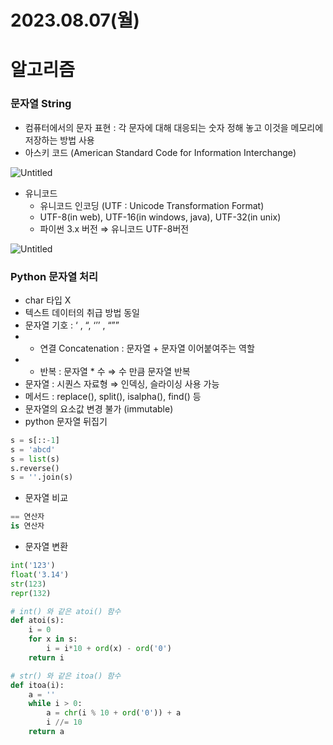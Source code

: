 # 2023.08.07(월)

# 알고리즘

### 문자열 String

- 컴퓨터에서의 문자 표현 : 각 문자에 대해 대응되는 숫자 정해 놓고 이것을 메모리에 저장하는 방법 사용
- 아스키 코드 (American Standard Code for Information Interchange)

![Untitled](2023%2008%2007(%E1%84%8B%E1%85%AF%E1%86%AF)%20662a18643a2f4957b940bf4b6783f740/Untitled.png)

- 유니코드
    - 유니코드 인코딩 (UTF : Unicode Transformation Format)
    - UTF-8(in web), UTF-16(in windows, java), UTF-32(in unix)
    - 파이썬 3.x 버전 ⇒ 유니코드 UTF-8버전

![Untitled](2023%2008%2007(%E1%84%8B%E1%85%AF%E1%86%AF)%20662a18643a2f4957b940bf4b6783f740/Untitled%201.png)

### Python 문자열 처리

- char 타입 X
- 텍스트 데이터의 취급 방법 동일
- 문자열 기호 : ‘ , “, ‘’’ , “””
- + 연결 Concatenation : 문자열 + 문자열 이어붙여주는 역할
- * 반복 : 문자열 * 수  ⇒ 수 만큼 문자열 반복
- 문자열 : 시퀀스 자료형 ⇒ 인덱싱, 슬라이싱 사용 가능
- 메서드 : replace(), split(), isalpha(), find() 등
- 문자열의 요소값 변경 불가 (immutable)
- python 문자열 뒤집기

```python
s = s[::-1]
s = 'abcd'
s = list(s)
s.reverse()
s = ''.join(s)
```

- 문자열 비교

```python
== 연산자
is 연산자
```

- 문자열 변환

```python
int('123')
float('3.14')
str(123)
repr(132)
```

```python
# int() 와 같은 atoi() 함수
def atoi(s):
	i = 0
	for x in s:
		i = i*10 + ord(x) - ord('0')
	return i
```

```python
# str() 와 같은 itoa() 함수
def itoa(i):
	a = ''
	while i > 0:
		a = chr(i % 10 + ord('0')) + a
		i //= 10
	return a
```